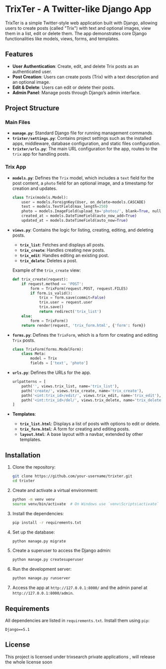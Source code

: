 # TrixTer - A Twitter-like Django App

TrixTer is a simple Twitter-style web application built with Django, allowing users to create posts (called "Trix") with text and optional images, view them in a list, edit or delete them. The app demonstrates core Django functionalities like models, views, forms, and templates.

## Features
- **User Authentication**: Create, edit, and delete Trix posts as an authenticated user.
- **Post Creation**: Users can create posts (Trix) with a text description and an optional image.
- **Edit & Delete**: Users can edit or delete their posts.
- **Admin Panel**: Manage posts through Django’s admin interface.

## Project Structure

### Main Files
- **`manage.py`**: Standard Django file for running management commands.
- **`trixter/settings.py`**: Contains project settings such as the installed apps, middleware, database configuration, and static files configuration.
- **`trixter/urls.py`**: The main URL configuration for the app, routes to the `trix` app for handling posts.

### Trix App
- **`models.py`**: Defines the `Trix` model, which includes a `text` field for the post content, a `photo` field for an optional image, and a timestamp for creation and updates.
    ```python
    class Trix(models.Model):
        user = models.ForeignKey(User, on_delete=models.CASCADE)
        text = models.TextField(max_length=250)
        photo = models.ImageField(upload_to='photos/', blank=True, null=True)
        created_at = models.DateTimeField(auto_now_add=True)
        updated_at = models.DateTimeField(auto_now=True)
    ```

- **`views.py`**: Contains the logic for listing, creating, editing, and deleting posts.
    - **`trix_list`**: Fetches and displays all posts.
    - **`trix_create`**: Handles creating new posts.
    - **`trix_edit`**: Handles editing an existing post.
    - **`trix_delete`**: Deletes a post.

    Example of the `trix_create` view:
    ```python
    def trix_create(request):
        if request.method == 'POST':
            form = TrixForm(request.POST, request.FILES)
            if form.is_valid():
                trix = form.save(commit=False)
                trix.user = request.user
                trix.save()
                return redirect('trix_list')
        else:
            form = TrixForm()
        return render(request, 'trix_form.html', {'form': form})
    ```

- **`forms.py`**: Defines the `TrixForm`, which is a form for creating and editing `Trix` posts.
    ```python
    class TrixForm(forms.ModelForm):
        class Meta:
            model = Trix
            fields = ['text', 'photo']
    ```

- **`urls.py`**: Defines the URLs for the app.
    ```python
    urlpatterns = [
        path('', views.trix_list, name='trix_list'),
        path('create/', views.trix_create, name='trix_create'),
        path('<int:trix_id>/edit/', views.trix_edit, name='trix_edit'),
        path('<int:trix_id>/del/', views.trix_delete, name='trix_delete'),
    ]
    ```

- **Templates**:
    - **`trix_list.html`**: Displays a list of posts with options to edit or delete.
    - **`trix_form.html`**: A form for creating and editing posts.
    - **`layout.html`**: A base layout with a navbar, extended by other templates.

## Installation

1. Clone the repository:
    ```bash
    git clone https://github.com/your-username/trixter.git
    cd trixter
    ```

2. Create and activate a virtual environment:
    ```bash
    python -m venv venv
    source venv/bin/activate  # On Windows use `venv\Scripts\activate`
    ```

3. Install the dependencies:
    ```bash
    pip install -r requirements.txt
    ```

4. Set up the database:
    ```bash
    python manage.py migrate
    ```

5. Create a superuser to access the Django admin:
    ```bash
    python manage.py createsuperuser
    ```

6. Run the development server:
    ```bash
    python manage.py runserver
    ```

7. Access the app at `http://127.0.0.1:8000/` and the admin panel at `http://127.0.0.1:8000/admin`.

## Requirements

All dependencies are listed in `requirements.txt`. Install them using `pip`:
```
Django==5.1
```

## License

This project is licensed under trixsearch private applications , will release the whole license soon